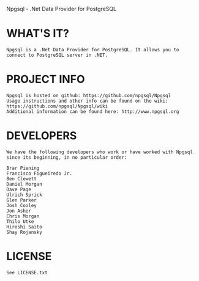 Npgsql - .Net Data Provider for PostgreSQL



WHAT'S IT?
==========
    
    Npgsql is a .Net Data Provider for PostgreSQL. It allows you to connect to PostgreSQL server in .NET.


PROJECT INFO
============
    
    Npgsql is hosted on github: https://github.com/npgsql/Npgsql
    Usage instructions and other info can be found on the wiki: https://github.com/npgsql/Npgsql/wiki
    Additional information can be found here: http://www.npgsql.org

DEVELOPERS
==========
    
    We have the following developers who work or have worked with Npgsql since its beginning, in no particular order:
    
    Brar Piening
    Francisco Figueiredo Jr.
    Ben Clewett
    Daniel Morgan
    Dave Page
    Ulrich Sprick
    Glen Parker
    Josh Cooley
    Jon Asher
    Chris Morgan
    Thilo Utke
    Hiroshi Saito
    Shay Rojansky

LICENSE
=======

    See LICENSE.txt    
